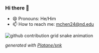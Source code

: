 ### Hi there 👋
- 😄 Pronouns: He/Him
- 📫 How to reach me: mchen24@nd.edu

<!--
**Casardo-Chen/Casardo-Chen** is a ✨ _special_ ✨ repository because its `README.md` (this file) appears on your GitHub profile.

Here are some ideas to get you started:

- 🔭 I’m currently working on ...
- 🌱 I’m currently learning ...
- 👯 I’m looking to collaborate on ...
- 🤔 I’m looking for help with ...
- 💬 Ask me about ...
- ⚡ Fun fact: ...
-->

<picture>
  <source media="(prefers-color-scheme: dark)" srcset="https://raw.githubusercontent.com/Casardo-Chen/output/github-contribution-grid-snake-dark.svg">
  <source media="(prefers-color-scheme: light)" srcset="https://raw.githubusercontent.com/Casardo-Chen/output/github-contribution-grid-snake.svg">
  <img alt="github contribution grid snake animation" src="https://raw.githubusercontent.com/Casardo-Chen/output/github-contribution-grid-snake.svg">
</picture>

_generated with [Platane/snk](https://github.com/Platane/snk)_
